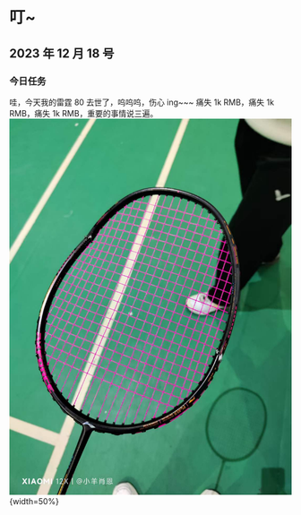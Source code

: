 # 叮~

## 2023 年 12 月 18 号

### 今日任务

哇，今天我的雷霆 80 去世了，呜呜呜，伤心 ing~~~
痛失 1k RMB，痛失 1k RMB，痛失 1k RMB，重要的事情说三遍。
![雷霆80](../../public/雷霆80.jpg){width=50%}
